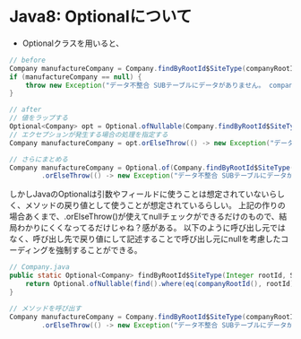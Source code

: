 # Java8: Optionalについて

- Optionalクラスを用いると、

```java
// before
Company manufactureCompany = Company.findByRootId$SiteType(companyRootId, SiteType.MANUFACTURE);
if (manufactureCompany == null) {
	throw new Exception("データ不整合 SUBテーブルにデータがありません。 companyRootId:["+companyRootId+"]");
}

// after
// 値をラップする
Optional<Company> opt = Optional.ofNullable(Company.findByRootId$SiteType(companyRootId, SiteType.MANUFACTURE));
// エクセプションが発生する場合の処理を指定する
Company manufactureCompany = opt.orElseThrow(() -> new Exception("データ不整合 SUBテーブルにデータがありません。 companyRootId:["+companyRootId+"]"));

// さらにまとめる
Company manufactureCompany = Optional.of(Company.findByRootId$SiteType(companyRootId, SiteType.MANUFACTURE))
		.orElseThrow(() -> new Exception("データ不整合 SUBテーブルにデータがありません。 companyRootId:["+companyRootId+"]"));
```

しかしJavaのOptionalは引数やフィールドに使うことは想定されていないらしく、メソッドの戻り値として使うことが想定されているらしい。
上記の作りの場合あくまで、.orElseThrow()が使えてnullチェックができるだけのもので、結局わかりにくくなってるだけじゃね？感がある。
以下のように呼び出し元ではなく、呼び出し先で戻り値にして記述することで呼び出し元にnullを考慮したコーディングを強制することができる。

```java
// Company.java
public static Optional<Company> findByRootId$SiteType(Integer rootId, SiteType siteType){
    return Optional.ofNullable(find().where(eq(companyRootId(), rootId), eq(siteType(),siteType)).getSingleResult());
}

// メソッドを呼び出す
Company manufactureCompany = Company.findByRootId$SiteType(companyRootId, SiteType.MANUFACTURE)
    	.orElseThrow(() -> new Exception("データ不整合 SUBテーブルにデータがありません。 companyRootId:["+companyRootId+"]"));
```
